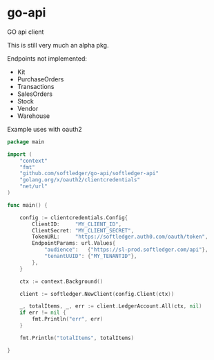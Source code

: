 # go-api
GO api client

This is still very much an alpha pkg.

Endpoints not implemented:
- Kit
- PurchaseOrders
- Transactions
- SalesOrders
- Stock
- Vendor
- Warehouse


Example uses with oauth2

```go
package main

import (
	"context"
	"fmt"
	"github.com/softledger/go-api/softledger-api"
	"golang.org/x/oauth2/clientcredentials"
	"net/url"
)

func main() {

	config := clientcredentials.Config{
		ClientID:     "MY_CLIENT_ID",
		ClientSecret: "MY_CLIENT_SECRET",
		TokenURL:     "https://softledger.auth0.com/oauth/token",
		EndpointParams: url.Values{
			"audience":   {"https://sl-prod.softledger.com/api"},
			"tenantUUID": {"MY_TENANTID"},
		},
	}

	ctx := context.Background()

	client := softledger.NewClient(config.Client(ctx))

	_, totalItems, _, err := client.LedgerAccount.All(ctx, nil)
	if err != nil {
		fmt.Println("err", err)
	}

	fmt.Println("totalItems", totalItems)

}
```